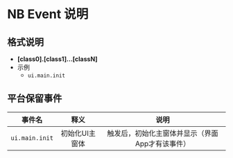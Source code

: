# NB Event 说明

## 格式说明

- **[class0].[class1]...[classN]**
- 示例
  - `ui.main.init` 

## 平台保留事件

| 事件名 |释义| 说明 |
|:---:|:---:|:---:|
|`ui.main.init` | 初始化UI主窗体 | 触发后，初始化主窗体并显示（界面App才有该事件） |